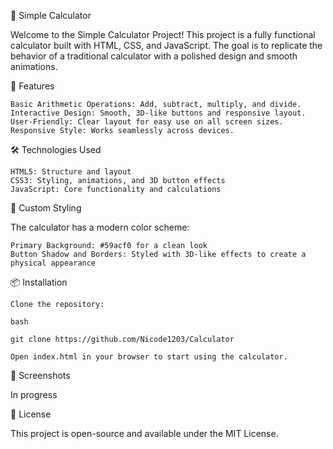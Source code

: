 📱 Simple Calculator

Welcome to the Simple Calculator Project! This project is a fully functional calculator built with HTML, CSS, and JavaScript. The goal is to replicate the behavior of a traditional calculator with a polished design and smooth animations.

🚀 Features

    Basic Arithmetic Operations: Add, subtract, multiply, and divide.
    Interactive Design: Smooth, 3D-like buttons and responsive layout.
    User-Friendly: Clear layout for easy use on all screen sizes.
    Responsive Style: Works seamlessly across devices.

🛠️ Technologies Used

    HTML5: Structure and layout
    CSS3: Styling, animations, and 3D button effects
    JavaScript: Core functionality and calculations

🎨 Custom Styling

The calculator has a modern color scheme:

    Primary Background: #59acf0 for a clean look
    Button Shadow and Borders: Styled with 3D-like effects to create a physical appearance

📦 Installation

    Clone the repository:

    bash

    git clone https://github.com/Nicode1203/Calculator

    Open index.html in your browser to start using the calculator.

📸 Screenshots

In progress

📄 License

This project is open-source and available under the MIT License.